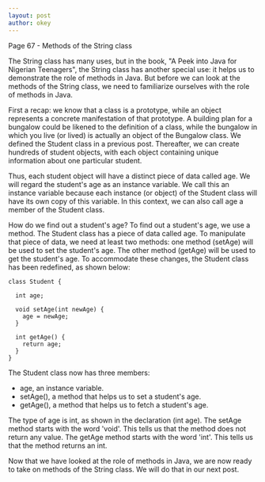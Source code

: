 ```yaml
---
layout: post
author: okey
---
```

Page 67 - Methods of the String class

The String class has many uses, but in the book, "A Peek into Java for Nigerian Teenagers", 
the String class has another special use: it helps us to demonstrate the role of methods in Java.
But before we can look at the methods of the String class, we need to familiarize ourselves with 
the role of methods in Java.

First a recap: we know that a class is a prototype, while an object represents a concrete 
manifestation of that prototype. A building plan for a bungalow could be likened to the definition 
of a class, while the bungalow in which you live (or lived) is actually an object of the Bungalow 
class. We defined the Student class in a previous post. Thereafter, we can create hundreds of 
student objects, with each object containing unique information about one particular student.

Thus, each student object will have a distinct piece of data called age. We will regard the 
student's age as an instance variable. We call this an instance variable because each instance 
(or object) of the Student class will have its own copy of this variable. In this context, we 
can also call age a member of the Student class. 

How do we find out a student's age? To find out a student's age, we use a method. The Student class 
has a piece of data called age. To manipulate that piece of data, we need at least two methods: 
one method (setAge) will be used to set the student's age. The other method (getAge) will be used to 
get the student's age. To accommodate these changes, the Student class has been redefined, as shown below:

```
class Student {

  int age;
  
  void setAge(int newAge) {
    age = newAge; 
  }
  
  int getAge() {
    return age; 
  }  
}
```
The Student class now has three members:
- age, an instance variable.
- setAge(), a method that helps us to set a student's age.
- getAge(), a method that helps us to fetch a student's age.

The type of age is int, as shown in the declaration (int age).
The setAge method starts with the word 'void'. This tells us that 
the method does not return any value.
The getAge method starts with the word 'int'. This tells us that 
the method returns an int.

Now that we have looked at the role of methods in Java, we are now 
ready to take on methods of the String class. We will do that in our 
next post. 

